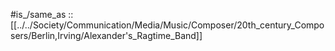 
#is_/same_as :: [[../../Society/Communication/Media/Music/Composer/20th_century_Composers/Berlin,Irving/Alexander's_Ragtime_Band]]  

